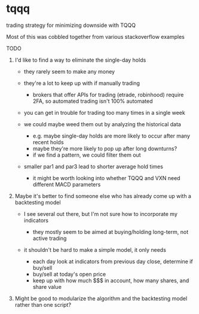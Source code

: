 # tqqq
trading strategy for minimizing downside with TQQQ

Most of this was cobbled together from various stackoverflow examples

TODO
1. I'd like to find a way to eliminate the single-day holds

   * they rarely seem to make any money

   * they're a lot to keep up with if manually trading
     - brokers that offer APIs for trading (etrade, robinhood) require 2FA, so automated trading isn't 100% automated

   * you can get in trouble for trading too many times in a single week

   * we could maybe weed them out by analyzing the historical data
     - e.g. maybe single-day holds are more likely to occur after many recent holds
     - maybe they're more likely to pop up after long downturns?
     - if we find a pattern, we could filter them out

   * smaller par1 and par3 lead to shorter average hold times
     - it might be worth looking into whether TQQQ and VXN need different MACD parameters

2. Maybe it's better to find someone else who has already come up with a backtesting model

   * I see several out there, but I'm not sure how to incorporate my indicators
     - they mostly seem to be aimed at buying/holding long-term, not active trading

   * it shouldn't be hard to make a simple model, it only needs
     - each day look at indicators from previous day close, determine if buy/sell
     - buy/sell at today's open price
     - keep up with how much $$$ in account, how many shares, and share value

3. Might be good to modularize the algorithm and the backtesting model rather than one script?
